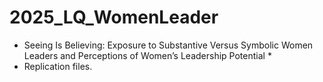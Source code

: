 # 2025_LQ_WomenLeader
* Seeing Is Believing: Exposure to Substantive Versus Symbolic Women Leaders and Perceptions of Women’s Leadership Potential *
* Replication files.
